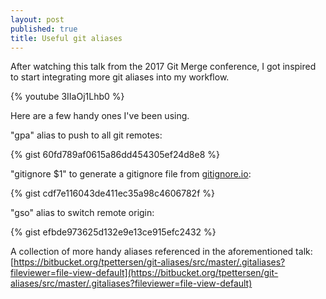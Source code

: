 ```yaml
---
layout: post
published: true
title: Useful git aliases
---
```

After watching this talk from the 2017 Git Merge conference, I got inspired to start integrating more git aliases into my workflow. 

{% youtube 3IIaOj1Lhb0 %}

Here are a few handy ones I've been using.

"gpa" alias to push to all git remotes:

{% gist 60fd789af0615a86dd454305ef24d8e8 %}


"gitignore $1" to generate a gitignore file from [gitignore.io](https://www.gitignore.io):

{% gist cdf7e116043de411ec35a98c4606782f %}


"gso" alias to switch remote origin:

{% gist efbde973625d132e9e13ce915efc2432 %}


A collection of more handy aliases referenced in the aforementioned talk: [https://bitbucket.org/tpettersen/git-aliases/src/master/.gitaliases?fileviewer=file-view-default](https://bitbucket.org/tpettersen/git-aliases/src/master/.gitaliases?fileviewer=file-view-default)
